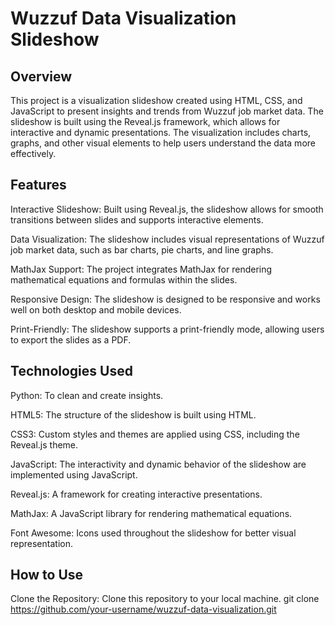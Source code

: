 # Wuzzuf Data Visualization Slideshow
## Overview
This project is a visualization slideshow created using HTML, CSS, and JavaScript to present insights and trends from Wuzzuf job market data. The slideshow is built using the Reveal.js framework, which allows for interactive and dynamic presentations. The visualization includes charts, graphs, and other visual elements to help users understand the data more effectively.

## Features
Interactive Slideshow: Built using Reveal.js, the slideshow allows for smooth transitions between slides and supports interactive elements.

Data Visualization: The slideshow includes visual representations of Wuzzuf job market data, such as bar charts, pie charts, and line graphs.

MathJax Support: The project integrates MathJax for rendering mathematical equations and formulas within the slides.

Responsive Design: The slideshow is designed to be responsive and works well on both desktop and mobile devices.

Print-Friendly: The slideshow supports a print-friendly mode, allowing users to export the slides as a PDF.

## Technologies Used
Python: To clean and create insights.

HTML5: The structure of the slideshow is built using HTML.

CSS3: Custom styles and themes are applied using CSS, including the Reveal.js theme.

JavaScript: The interactivity and dynamic behavior of the slideshow are implemented using JavaScript.

Reveal.js: A framework for creating interactive presentations.

MathJax: A JavaScript library for rendering mathematical equations.

Font Awesome: Icons used throughout the slideshow for better visual representation.

## How to Use
Clone the Repository: Clone this repository to your local machine.
git clone https://github.com/your-username/wuzzuf-data-visualization.git
